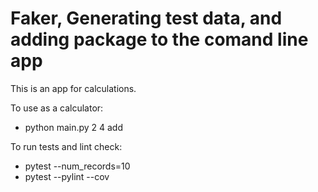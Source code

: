# Faker, Generating test data, and adding package to the comand line app

This is an app for calculations.

To use as a calculator:
* python main.py 2 4 add

To run tests and lint check:
* pytest --num_records=10
* pytest --pylint --cov 
